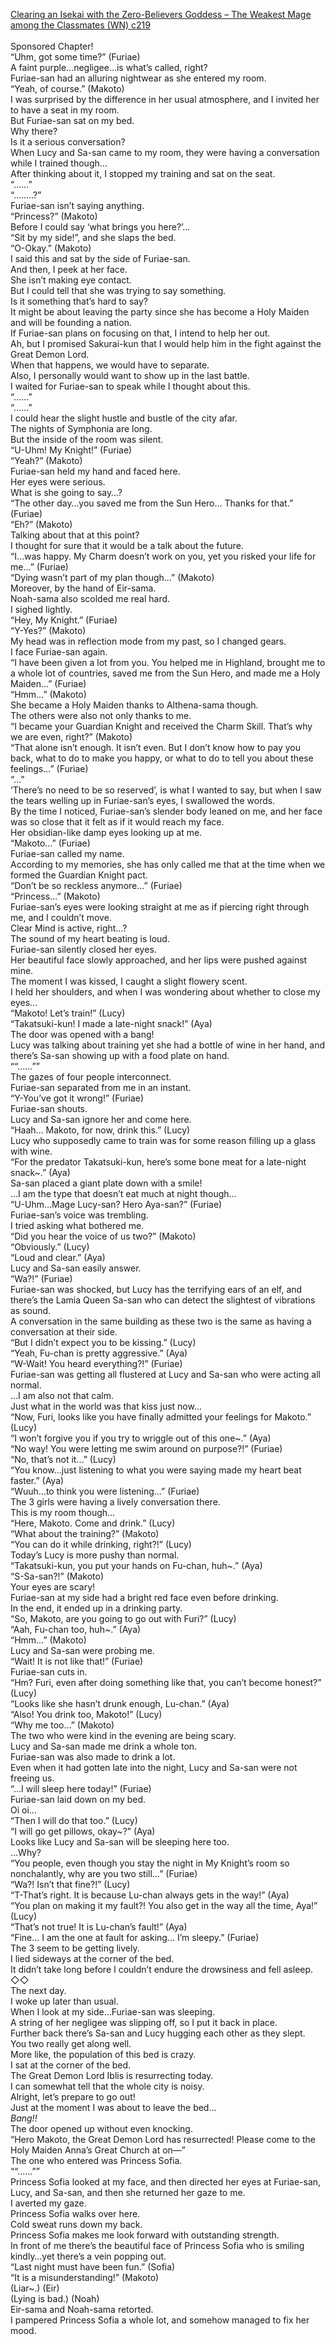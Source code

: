 [Clearing an Isekai with the Zero-Believers Goddess – The Weakest Mage among the Classmates (WN) c219](https://isekailunatic.com/2021/01/29/wm-chapter-219-takatsuki-makoto-speaks-to-the-holy-maiden/)
<br/><br/>
Sponsored Chapter!<br/>
“Uhm, got some time?” (Furiae)<br/>
A faint purple…negligee…is what’s called, right?<br/>
Furiae-san had an alluring nightwear as she entered my room.<br/>
“Yeah, of course.” (Makoto)<br/>
I was surprised by the difference in her usual atmosphere, and I invited her to have a seat in my room.<br/>
But Furiae-san sat on my bed.<br/>
Why there?<br/>
Is it a serious conversation?<br/>
When Lucy and Sa-san came to my room, they were having a conversation while I trained though…<br/>
After thinking about it, I stopped my training and sat on the seat.<br/>
“……”<br/>
“……..?” <br/>
Furiae-san isn’t saying anything.<br/>
“Princess?” (Makoto)<br/>
Before I could say ‘what brings you here?’…<br/>
“Sit by my side!”, and she slaps the bed.<br/>
“O-Okay.” (Makoto)<br/>
I said this and sat by the side of Furiae-san.<br/>
And then, I peek at her face.<br/>
She isn’t making eye contact.<br/>
But I could tell that she was trying to say something.<br/>
Is it something that’s hard to say?<br/>
It might be about leaving the party since she has become a Holy Maiden and will be founding a nation.<br/>
If Furiae-san plans on focusing on that, I intend to help her out. <br/>
Ah, but I promised Sakurai-kun that I would help him in the fight against the Great Demon Lord.<br/>
When that happens, we would have to separate.<br/>
Also, I personally would want to show up in the last battle. <br/>
I waited for Furiae-san to speak while I thought about this.<br/>
“……”<br/>
“……”<br/>
I could hear the slight hustle and bustle of the city afar.<br/>
The nights of Symphonia are long.<br/>
But the inside of the room was silent.<br/>
“U-Uhm! My Knight!” (Furiae)<br/>
“Yeah?” (Makoto)<br/>
Furiae-san held my hand and faced here.<br/>
Her eyes were serious. <br/>
What is she going to say…?<br/>
“The other day…you saved me from the Sun Hero… Thanks for that.” (Furiae)<br/>
“Eh?” (Makoto)<br/>
Talking about that at this point?<br/>
I thought for sure that it would be a talk about the future.<br/>
“I…was happy. My Charm doesn’t work on you, yet you risked your life for me…” (Furiae)<br/>
“Dying wasn’t part of my plan though…” (Makoto)<br/>
Moreover, by the hand of Eir-sama.<br/>
Noah-sama also scolded me real hard.<br/>
I sighed lightly.<br/>
“Hey, My Knight.” (Furiae)<br/>
“Y-Yes?” (Makoto)<br/>
My head was in reflection mode from my past, so I changed gears.<br/>
I face Furiae-san again.<br/>
“I have been given a lot from you. You helped me in Highland, brought me to a whole lot of countries, saved me from the Sun Hero, and made me a Holy Maiden…” (Furiae)<br/>
“Hmm…” (Makoto)<br/>
She became a Holy Maiden thanks to Althena-sama though.<br/>
The others were also not only thanks to me.<br/>
“I became your Guardian Knight and received the Charm Skill. That’s why we are even, right?” (Makoto)<br/>
“That alone isn’t enough. It isn’t even. But I don’t know how to pay you back, what to do to make you happy, or what to do to tell you about these feelings…” (Furiae)<br/>
“…”<br/>
‘There’s no need to be so reserved’, is what I wanted to say, but when I saw the tears welling up in Furiae-san’s eyes, I swallowed the words.<br/>
By the time I noticed, Furiae-san’s slender body leaned on me, and her face was so close that it felt as if it would reach my face.<br/>
Her obsidian-like damp eyes looking up at me.<br/>
“Makoto…” (Furiae)<br/>
Furiae-san called my name.<br/>
According to my memories, she has only called me that at the time when we formed the Guardian Knight pact.<br/>
“Don’t be so reckless anymore…” (Furiae)<br/>
“Princess…” (Makoto)<br/>
Furiae-san’s eyes were looking straight at me as if piercing right through me, and I couldn’t move.<br/>
Clear Mind is active, right…?<br/>
The sound of my heart beating is loud.<br/>
Furiae-san silently closed her eyes.<br/>
Her beautiful face slowly approached, and her lips were pushed against mine. <br/>
The moment I was kissed, I caught a slight flowery scent.<br/>
I held her shoulders, and when I was wondering about whether to close my eyes…<br/>
“Makoto! Let’s train!” (Lucy)<br/>
“Takatsuki-kun! I made a late-night snack!” (Aya)<br/>
The door was opened with a bang!<br/>
Lucy was talking about training yet she had a bottle of wine in her hand, and there’s Sa-san showing up with a food plate on hand.<br/>
““……””<br/>
The gazes of four people interconnect.<br/>
Furiae-san separated from me in an instant.<br/>
“Y-You’ve got it wrong!” (Furiae)<br/>
Furiae-san shouts.<br/>
Lucy and Sa-san ignore her and come here.<br/>
“Haah… Makoto, for now, drink this.” (Lucy)<br/>
Lucy who supposedly came to train was for some reason filling up a glass with wine.<br/>
“For the predator Takatsuki-kun, here’s some bone meat for a late-night snack\~.” (Aya)<br/>
Sa-san placed a giant plate down with a smile! <br/>
…I am the type that doesn’t eat much at night though…<br/>
“U-Uhm…Mage Lucy-san? Hero Aya-san?” (Furiae)<br/>
Furiae-san’s voice was trembling.<br/>
I tried asking what bothered me.<br/>
“Did you hear the voice of us two?” (Makoto)<br/>
“Obviously.” (Lucy)<br/>
“Loud and clear.” (Aya)<br/>
Lucy and Sa-san easily answer.<br/>
“Wa?!” (Furiae)<br/>
Furiae-san was shocked, but Lucy has the terrifying ears of an elf, and there’s the Lamia Queen Sa-san who can detect the slightest of vibrations as sound.<br/>
A conversation in the same building as these two is the same as having a conversation at their side.<br/>
“But I didn’t expect you to be kissing.” (Lucy)<br/>
“Yeah, Fu-chan is pretty aggressive.” (Aya)<br/>
“W-Wait! You heard everything?!” (Furiae)<br/>
Furiae-san was getting all flustered at Lucy and Sa-san who were acting all normal.<br/>
…I am also not that calm.<br/>
Just what in the world was that kiss just now…<br/>
“Now, Furi, looks like you have finally admitted your feelings for Makoto.” (Lucy)<br/>
“I won’t forgive you if you try to wriggle out of this one\~.” (Aya)<br/>
“No way! You were letting me swim around on purpose?!” (Furiae)<br/>
“No, that’s not it…” (Lucy)<br/>
“You know…just listening to what you were saying made my heart beat faster.” (Aya)<br/>
“Wuuh…to think you were listening…” (Furiae)<br/>
The 3 girls were having a lively conversation there.<br/>
This is my room though…<br/>
“Here, Makoto. Come and drink.” (Lucy)<br/>
“What about the training?” (Makoto)<br/>
“You can do it while drinking, right?!” (Lucy)<br/>
Today’s Lucy is more pushy than normal.<br/>
“Takatsuki-kun, you put your hands on Fu-chan, huh\~.” (Aya)<br/>
“S-Sa-san?!” (Makoto)<br/>
Your eyes are scary!<br/>
Furiae-san at my side had a bright red face even before drinking.<br/>
In the end, it ended up in a drinking party.<br/>
“So, Makoto, are you going to go out with Furi?” (Lucy)<br/>
“Aah, Fu-chan too, huh\~.” (Aya)<br/>
“Hmm…” (Makoto)<br/>
Lucy and Sa-san were probing me.<br/>
“Wait! It is not like that!” (Furiae)<br/>
Furiae-san cuts in.<br/>
“Hm? Furi, even after doing something like that, you can’t become honest?” (Lucy)<br/>
“Looks like she hasn’t drunk enough, Lu-chan.” (Aya)<br/>
“Also! You drink too, Makoto!” (Lucy)<br/>
“Why me too…” (Makoto)<br/>
The two who were kind in the evening are being scary. <br/>
Lucy and Sa-san made me drink a whole ton.<br/>
Furiae-san was also made to drink a lot.<br/>
Even when it had gotten late into the night, Lucy and Sa-san were not freeing us.<br/>
“…I will sleep here today!” (Furiae)<br/>
Furiae-san laid down on my bed.<br/>
Oi oi…<br/>
“Then I will do that too.” (Lucy)<br/>
“I will go get pillows, okay\~?” (Aya)<br/>
Looks like Lucy and Sa-san will be sleeping here too.<br/>
…Why?<br/>
“You people, even though you stay the night in My Knight’s room so nonchalantly, why are you two still…” (Furiae)<br/>
“Wa?! Isn’t that fine?!” (Lucy)<br/>
“T-That’s right. It is because Lu-chan always gets in the way!” (Aya)<br/>
“You plan on making it my fault?! You also get in the way all the time, Aya!” (Lucy)<br/>
“That’s not true! It is Lu-chan’s fault!” (Aya)<br/>
“Fine… I am the one at fault for asking… I’m sleepy.” (Furiae)<br/>
The 3 seem to be getting lively.<br/>
I lied sideways at the corner of the bed.<br/>
It didn’t take long before I couldn’t endure the drowsiness and fell asleep.<br/>
◇◇<br/>
The next day.<br/>
I woke up later than usual.<br/>
When I look at my side…Furiae-san was sleeping.<br/>
A string of her negligee was slipping off, so I put it back in place.<br/>
Further back there’s Sa-san and Lucy hugging each other as they slept.<br/>
You two really get along well.<br/>
More like, the population of this bed is crazy.<br/>
I sat at the corner of the bed.<br/>
The Great Demon Lord Iblis is resurrecting today.<br/>
I can somewhat tell that the whole city is noisy.<br/>
Alright, let’s prepare to go out! <br/>
Just at the moment I was about to leave the bed…<br/>
*Bang!!*<br/>
The door opened up without even knocking.<br/>
“Hero Makoto, the Great Demon Lord has resurrected! Please come to the Holy Maiden Anna’s Great Church at on—” <br/>
The one who entered was Princess Sofia.<br/>
““……””<br/>
Princess Sofia looked at my face, and then directed her eyes at Furiae-san, Lucy, and Sa-san, and then she returned her gaze to me.<br/>
I averted my gaze.<br/>
Princess Sofia walks over here.<br/>
Cold sweat runs down my back.<br/>
Princess Sofia makes me look forward with outstanding strength.<br/>
In front of me there’s the beautiful face of Princess Sofia who is smiling kindly…yet there’s a vein popping out. <br/>
“Last night must have been fun.” (Sofia)<br/>
“It is a misunderstanding!” (Makoto)<br/>
(Liar\~.) (Eir)<br/>
(Lying is bad.) (Noah)<br/>
Eir-sama and Noah-sama retorted.<br/>
I pampered Princess Sofia a whole lot, and somehow managed to fix her mood.<br/>
 
